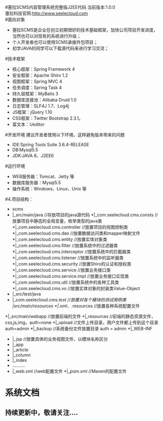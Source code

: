 #塞拉SCMS内容管理系统完整版J2EE代码
当前版本:1.0.0<br/>
塞拉科技官网:http://www.seelecloud.com<br/>
#面向对象
* 塞拉SCMS是企业在创立初期很好的技术基础框架，加快公司项目开发进度，当然也可以对现有的系统进行升级；
* 个人开发者也可以使用SCMS承接外包项目；
* 初学JAVA的同学可以下载源代码来进行学习交流；

#技术框架
* 核心框架：Spring Framework 4
* 安全框架：Apache Shiro 1.2
* 视图框架：Spring MVC 4
* 任务调度：Spring Task 4
* 持久层框架：MyBatis 3
* 数据库连接池：Alibaba Druid 1.0
* 日志管理：SLF4J 1.7、Log4j
* JS框架：jQuery 1.10
* CSS框架：Twitter Bootstrap 2.3.1。
* 富文本：Ueditor

#开发环境
建议开发者使用以下环境，这样避免版本带来的问题
* IDE:Spring Tools Suite 3.6.4-RELEASE
* DB:Mysql5.5
* JDK:JAVA 8、J2EE6

#运行环境
* WEB服务器：Tomcat、Jetty 等
* 数据库服务器：Mysql5.5
* 操作系统：Windows、Linux、Unix 等

#4.项目结构：
* scms
* |_src/main/java    //存放项目的java源代码
*|_com.seelecloud.cms.consts     //放置项目中静态的全局变量，枚举类型的java类
*|_com.seelecloud.cms.controller	//放置项目的视图控制类	
*|_com.seelecloud.cms.dao      //放置数据访问类和mapper映射文件
*|_com.seelecloud.cms.entity		//放置实体对象类
*|_com.seelecloud.cms.filter     //放置系统中的过滤器类
*|_com.seelecloud.cms.interceptor  //放置系统中的拦截器类
*|_com.seelecloud.cms.listener	//放置系统中的监听器类
*|_com.seelecloud.cms.security	//放置Shiro的认证和授权类
*|_com.seelecloud.cms.service	//放置业务接口类
*|_com.seelecloud.cms.service.impl //放置业务接口实现类
*|_com.seelecloud.cms.util		//放置系统中的各种工具类
*|_com.seelecloud.cms.vo      //放置实体对象的封装类Value-Object
* |_src/test/java
*    |_com.seelecloud.cms.*test   //放置对各个模块的测试用例类   
 *|_src/main/resources
   *|_*.xml、*.resources        //放置各种系统配置文件

 *|_src/main/webapp			//放置前端的文件
*|_resources				//前端的静态资源文件，css,js,img，auth=none
*|_upload                //文件上传目录，用户文件都上传到这个目录 auth=admin
*|_backup					//系统备份文件放置目录 auth = admin
*|_WEB-INF
*  |_jsp					//放置具体的业务视图文件，以模块名称区分
*    |_app
*    |_article
*    |_column
*    |_index
*    ..........
*    |_web.xml           //web配置文件
*|_pom.xml              //Maven的配置文件

# 系统文档
## 持续更新中，敬请关注....
